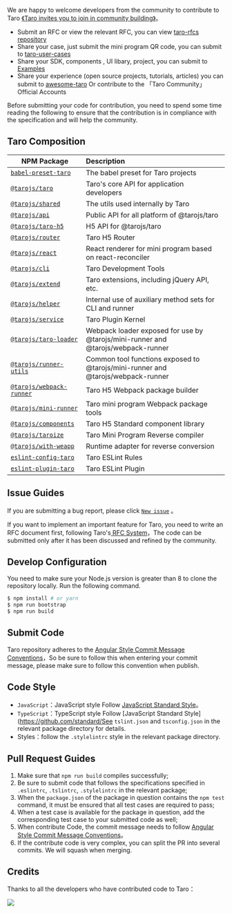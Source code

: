 We are happy to welcome developers from the community to contribute to Taro [《Taro invites you to join in community building》](https://github.com/NervJS/taro/issues/4714)。

- Submit an RFC or view the relevant RFC, you can view [taro-rfcs repository](https://github.com/NervJS/taro-rfcs)
- Share your case, just submit the mini program QR code, you can submit to [taro-user-cases](https://github.com/NervJS/taro-user-cases)
- Share your SDK, components , UI libary, project, you can submit to [Examples](https://taro-ext.jd.com)
- Share your experience (open source projects, tutorials, articles) you can submit to [awesome-taro](https://github.com/NervJS/awesome-taro) Or contribute to the 「Taro Community」Official Accounts


Before submitting your code for contribution, you need to spend some time reading the following to ensure that the contribution is in compliance with the specification and will help the community.

## Taro Composition

| NPM Package          |   Description |
| ------------- |:------------- |
| [`babel-preset-taro`](https://www.npmjs.com/package/babel-preset-taro)      |   The babel preset for Taro projects |
| [`@tarojs/taro`](https://www.npmjs.com/package/@tarojs/taro)      |  Taro's core API for application developers |
| [`@tarojs/shared`](https://www.npmjs.com/package/@tarojs/shared)      |   The utils used internally by Taro  |
| [`@tarojs/api`](https://www.npmjs.com/package/@tarojs/api)      |  Public API for all platform of @tarojs/taro   |
| [`@tarojs/taro-h5`](https://www.npmjs.com/package/@tarojs/taro-h5) |  H5 API for @tarojs/taro  |
| [`@tarojs/router`](https://www.npmjs.com/package/@tarojs/router) |  Taro H5 Router  |
| [`@tarojs/react`](https://www.npmjs.com/package/@tarojs/react) | React renderer for mini program based on react-reconciler  |
| [`@tarojs/cli`](https://www.npmjs.com/package/@tarojs/cli) | Taro Development Tools  |
| [`@tarojs/extend`](https://www.npmjs.com/package/@tarojs/extend) | Taro extensions, including jQuery API, etc.  |
| [`@tarojs/helper`](https://www.npmjs.com/package/@tarojs/helper) | Internal use of auxiliary method sets for CLI and runner  |
| [`@tarojs/service`](https://www.npmjs.com/package/@tarojs/service) | Taro Plugin Kernel  |
| [`@tarojs/taro-loader`](https://www.npmjs.com/package/@tarojs/taro-loader) | Webpack loader exposed for use by @tarojs/mini-runner and @tarojs/webpack-runner |
| [`@tarojs/runner-utils`](https://www.npmjs.com/package/@tarojs/runner-utils) | Common tool functions exposed to @tarojs/mini-runner and @tarojs/webpack-runner  |
| [`@tarojs/webpack-runner`](https://www.npmjs.com/package/@tarojs/webpack-runner) |  Taro H5 Webpack package builder |
| [`@tarojs/mini-runner`](https://www.npmjs.com/package/@tarojs/mini-runner) |  Taro mini program Webpack package tools  |
| [`@tarojs/components`](https://www.npmjs.com/package/@tarojs/components) | Taro H5 Standard  component library |
| [`@tarojs/taroize`](https://www.npmjs.com/package/@tarojs/taroize) | Taro Mini Program Reverse compiler  |
| [`@tarojs/with-weapp`](https://www.npmjs.com/package/@tarojs/with-weapp) | Runtime adapter for reverse conversion  |
| [`eslint-config-taro`](https://www.npmjs.com/package/eslint-config-taro)      |  Taro ESLint Rules  |
| [`eslint-plugin-taro`](https://www.npmjs.com/package/eslint-plugin-taro)      |  Taro ESLint Plugin  |


## Issue Guides

If you are submitting a bug report, please click [`New issue`](https://nervjs.github.io/taro-issue-helper/) 。

If you want to implement an important feature for Taro, you need to write an RFC document first, following Taro's[ RFC System](https://github.com/NervJS/taro-rfcs)，The code can be submitted only after it has been discussed and refined by the community.

## Develop Configuration

You need to make sure your Node.js version is greater than 8 to clone the repository locally. Run the following command.

```bash
$ npm install # or yarn
$ npm run bootstrap
$ npm run build
```

## Submit Code

Taro repository adheres to the [Angular Style Commit Message Conventions](https://gist.github.com/stephenparish/9941e89d80e2bc58a153)，So be sure to follow this when entering your commit message, please make sure to follow this convention when publish.

## Code Style

* `JavaScript`：JavaScript style Follow [JavaScript Standard Style](https://github.com/standard/standard)。
* `TypeScript`：TypeScript style Follow [JavaScript Standard Style](https://github.com/standard/See `tslint.json` and `tsconfig.json` in the relevant package directory for details.
* Styles：follow the `.stylelintrc` style in the relevant package directory.

## Pull Request Guides

1. Make sure that `npm run build` compiles successfully;
2. Be sure to submit code that follows the specifications specified in `.eslintrc`, `.tslintrc`, `.stylelintrc` in the relevant package;
3. When the `package.json` of the package in question contains the `npm test` command, it must be ensured that all test cases are required to pass;
4. When a test case is available for the package in question, add the corresponding test case to your submitted code as well;
5. When contribute Code, the commit message needs to follow [Angular Style Commit Message Conventions](https://gist.github.com/stephenparish/9941e89d80e2bc58a153)。
6. If the contribute code is very complex, you can split the PR into several commits. We will squash when merging.

## Credits

Thanks to all the developers who have contributed code to Taro：

<a href="https://github.com/NervJS/taro/graphs/contributors"><img src="https://opencollective.com/taro/contributors.svg?width=890&button=false" /></a>
